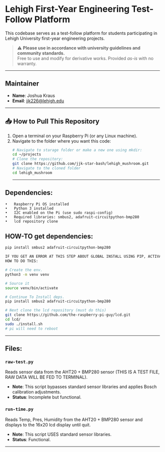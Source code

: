 # Lehigh First-Year Engineering Test-Follow Platform

This codebase serves as a test-follow platform for students participating in Lehigh University first-year engineering projects.  

> ⚠️ **Please use in accordance with university guidelines and community standards.**  
> Free to use and modify for derivative works. Provided *as-is* with no warranty.

---

## Maintainer
- **Name**: Joshua Kraus  
- **Email**: jjk226@lehigh.edu  

---
## 📥 How to Pull This Repository

1. Open a terminal on your Raspberry Pi (or any Linux machine).  
2. Navigate to the folder where you want this code:  
   ```bash
   # Navigate to starage folder or make a new one using mkdir:
   cd ~/projects
   # Clone the repository:
   git clone https://github.com/jjk-star-bash/lehigh_mushroom.git
   # Navigate to the cloned folder
   cd lehigh_mushroom
   ```
   ---

## Dependencies: 
	•	Raspberry Pi OS installed
	•	Python 3 installed
	•	I2C enabled on the Pi (use sudo raspi-config)
	•	Required libraries: smbus2, adafruit-circuitpython-bmp280
 	•	lcd repository clone

## HOW-TO get dependencies: 

```bash
pip install smbus2 adafruit-circuitpython-bmp280

IF YOU GET AN ERROR AT THIS STEP ABOUT GLOBAL INSTALL USING PIP, ACTIVATE A VIRTUAL ENVIRONEMNT AND USE PIP THERE!
HOW TO DO THIS:

# Create the env.
python3 -m venv venv

# Source it
source venv/bin/activate

# Continue To Install deps.
pip install smbus2 adafruit-circuitpython-bmp280
```

```bash
# Next clone the lcd repository (must do this)
git clone https://github.com/the-raspberry-pi-guy/lcd.git
cd lcd/
sudo ./install.sh
# pi will need to reboot
```
---

## Files:

### `raw-test.py`
Reads sensor data from the AHT20 + BMP280 sensor (THIS IS A TEST FILE, RAW DATA WILL BE FED TO TERMINAL).  
- **Note**: This script bypasses standard sensor libraries and applies Bosch calibration adjustments.  
- **Status**: Incomplete but functional.

### `run-time.py`
Reads Temp, Pres, Humidity from the AHT20 + BMP280 sensor and displays to the 16x20 lcd display until quit.  
- **Note**: This script USES standard sensor libraries.  
- **Status**: Functional.


---
